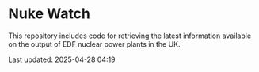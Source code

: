 # Nuke Watch

This repository includes code for retrieving the latest information available on the output of EDF nuclear power plants in the UK.

Last updated: 2025-04-28 04:19